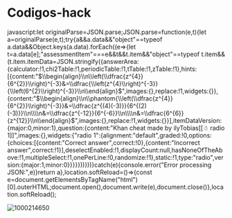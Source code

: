 # Codigos-hack


javascript:let originalParse=JSON.parse;JSON.parse=function(e,t){let a=originalParse(e,t);try{a&&a.data&&"object"==typeof a.data&&Object.keys(a.data).forEach((e=>{let t=a.data[e];"assessmentItem"===e&&t&&t.item&&"object"==typeof t.item&&(t.item.itemData=JSON.stringify({answerArea:{calculator:!1,chi2Table:!1,periodicTable:!1,tTable:!1,zTable:!1},hints:[{content:"$\\begin{align}\\n\\left(\\dfrac{z^{4}}{6^{2}}\\right)^{-3}&=\\dfrac{\\left(z^{4}\\right)^{-3}}{\\left(6^{2}\\right)^{-3}}\\n\\end{align}$",images:{},replace:!1,widgets:{}},{content:"$\\begin{align}\\n\\phantom{\\left(\\dfrac{z^{4}}{6^{2}}\\right)^{-3}}&=\\dfrac{z^{(4)(-3)}}{6^{(2)(-3)}}\\n\\\\n&=\\dfrac{z^{-12}}{6^{-6}}\\n\\\\n&=\\dfrac{6^{6}}{z^{12}}\\n\\end{align}$",images:{},replace:!1,widgets:{}}],itemDataVersion:{major:0,minor:1},question:{content:"Khan cheat made by ilyTobias[[☃ radio 1]]",images:{},widgets:{"radio 1":{alignment:"default",graded:!0,options:{choices:[{content:"Correct answer",correct:!0},{content:"Incorrect answer",correct:!1}],deselectEnabled:!1,displayCount:null,hasNoneOfTheAbove:!1,multipleSelect:!1,onePerLine:!0,randomize:!1},static:!1,type:"radio",version:{major:1,minor:0}}}}}))}))}catch(e){console.error("Error processing JSON:",e)}return a},location.softReload=()=>{const e=document.getElementsByTagName("html")[0].outerHTML;document.open(),document.write(e),document.close()},location.softReload();





















![1000214650](https://github.com/user-attachments/assets/bfcc48d5-9ce5-4852-becf-6a173f448787)
